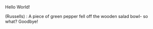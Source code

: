 Hello World! 







(Russells) : A piece of green pepper fell
off the wooden salad bowl-
so what?
Goodbye!
